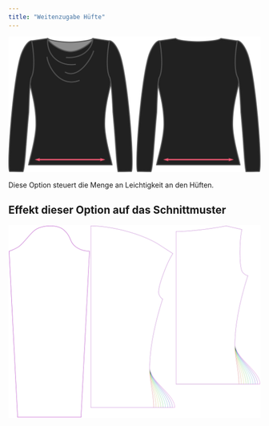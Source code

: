 ```yaml
---
title: "Weitenzugabe Hüfte"
---
```


![Die Hüfte Leichtigkeit auf Diana](./hipsease.svg)

Diese Option steuert die Menge an Leichtigkeit an den Hüften.

## Effekt dieser Option auf das Schnittmuster

![Dieses Bild zeigt den Effekt dieser Option, indem es mehrere Varianten überlagert, die einen anderen Wert für diese Option haben](diana_hipsease_sample.svg "Effekt dieser Option auf das Schnittmuster")
